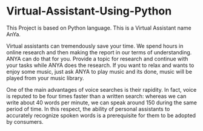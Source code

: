 # Virtual-Assistant-Using-Python
This Project is based on Python language. This is a Virtual Assistant name AnYa.

Virtual assistants can tremendously save your time. We spend hours in online research and then making the report in our terms of understanding. ANYA can do that for you. Provide a topic for research and continue with your tasks while ANYA does the research. 
If you want to relax and wants to enjoy some music, just ask ANYA to play music and its done, music will be played from your music library.

One of the main advantages of voice searches is their rapidity. In fact, voice is reputed to be four times faster than a written search: whereas we can write about 40 words per minute, we can speak around 150 during the same period of time. In this respect, the ability of personal assistants to accurately recognize spoken words is a prerequisite for them to be adopted by consumers.
